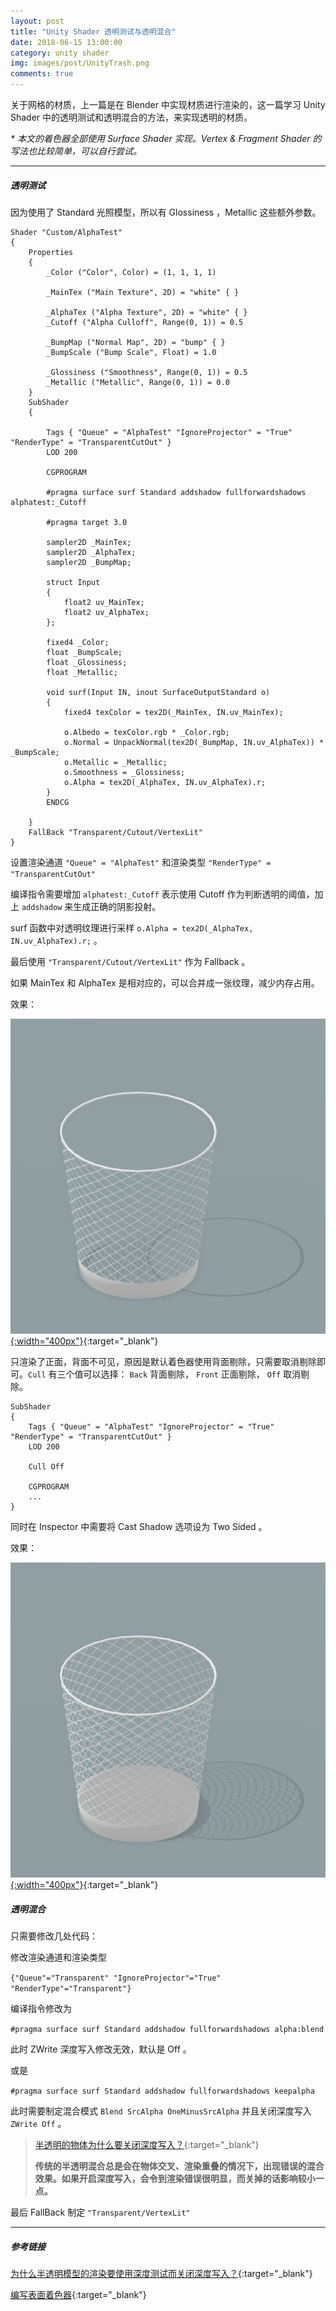 ```yaml
---
layout: post
title: "Unity Shader 透明测试与透明混合"
date: 2018-06-15 13:00:00
category: unity shader
img: images/post/UnityTrash.png
comments: true
---
```


关于网格的材质，上一篇是在 Blender 中实现材质进行渲染的，这一篇学习 Unity Shader 中的透明测试和透明混合的方法，来实现透明的材质。



<!-- more -->



*\* 本文的着色器全部使用 Surface Shader 实现。Vertex & Fragment Shader 的写法也比较简单，可以自行尝试。*



---



##### 透明测试

因为使用了 Standard 光照模型，所以有 Glossiness ，Metallic 这些额外参数。

```
Shader "Custom/AlphaTest"
{
    Properties
    {
        _Color ("Color", Color) = (1, 1, 1, 1)

        _MainTex ("Main Texture", 2D) = "white" { }

        _AlphaTex ("Alpha Texture", 2D) = "white" { }
        _Cutoff ("Alpha Culloff", Range(0, 1)) = 0.5

        _BumpMap ("Normal Map", 2D) = "bump" { }
        _BumpScale ("Bump Scale", Float) = 1.0

        _Glossiness ("Smoothness", Range(0, 1)) = 0.5
        _Metallic ("Metallic", Range(0, 1)) = 0.0
    }
    SubShader
    {

        Tags { "Queue" = "AlphaTest" "IgnoreProjector" = "True" "RenderType" = "TransparentCutOut" }
        LOD 200
        
        CGPROGRAM
        
        #pragma surface surf Standard addshadow fullforwardshadows alphatest:_Cutoff

        #pragma target 3.0

        sampler2D _MainTex;
        sampler2D _AlphaTex;
        sampler2D _BumpMap;

        struct Input
        {
            float2 uv_MainTex;
            float2 uv_AlphaTex;
        };

        fixed4 _Color;
        float _BumpScale;
        float _Glossiness;
        float _Metallic;

        void surf(Input IN, inout SurfaceOutputStandard o)
        {
            fixed4 texColor = tex2D(_MainTex, IN.uv_MainTex);

            o.Albedo = texColor.rgb * _Color.rgb;
            o.Normal = UnpackNormal(tex2D(_BumpMap, IN.uv_AlphaTex)) * _BumpScale;
            o.Metallic = _Metallic;
            o.Smoothness = _Glossiness;
            o.Alpha = tex2D(_AlphaTex, IN.uv_AlphaTex).r;
        }
        ENDCG
        
    }
    FallBack "Transparent/Cutout/VertexLit"
}

```

设置渲染通道 `"Queue" = "AlphaTest"` 和渲染类型 `"RenderType" = "TransparentCutOut" `

编译指令需要增加 `alphatest:_Cutoff` 表示使用 Cutoff 作为判断透明的阈值，加上 `addshadow` 来生成正确的阴影投射。

surf 函数中对透明纹理进行采样  `o.Alpha = tex2D(_AlphaTex, IN.uv_AlphaTex).r;` 。

最后使用 `"Transparent/Cutout/VertexLit"` 作为 Fallback 。

如果 MainTex 和 AlphaTex 是相对应的，可以合并成一张纹理，减少内存占用。



效果：

[![net_cull](../../images/post/unitynet/net_cull.png){:width="400px"}](../../images/post/unitynet/net_cull.png){:target="_blank"}

只渲染了正面，背面不可见，原因是默认着色器使用背面剔除，只需要取消剔除即可。`Cull` 有三个值可以选择： `Back` 背面剔除， `Front` 正面剔除， `Off` 取消剔除。

```
SubShader
{
	Tags { "Queue" = "AlphaTest" "IgnoreProjector" = "True" "RenderType" = "TransparentCutOut" }
	LOD 200
	
	Cull Off
        
    CGPROGRAM
    ...
}
```



同时在 Inspector 中需要将 Cast Shadow 选项设为 Two Sided 。



效果：

[![net_nocull](../../images/post/unitynet/net_nocull.png){:width="400px"}](../../images/post/unitynet/net_nocull.png){:target="_blank"}

##### 透明混合

只需要修改几处代码：

修改渲染通道和渲染类型

`{"Queue"="Transparent" "IgnoreProjector"="True" "RenderType"="Transparent"}`

编译指令修改为

 `#pragma surface surf Standard addshadow fullforwardshadows alpha:blend` 

此时 ZWrite 深度写入修改无效，默认是 Off 。

或是

 `#pragma surface surf Standard addshadow fullforwardshadows keepalpha` 

此时需要制定混合模式 `Blend SrcAlpha OneMinusSrcAlpha` 并且关闭深度写入 `ZWrite Off` 。

> [半透明的物体为什么要关闭深度写入？](https://github.com/candycat1992/Unity_Shaders_Book/issues/153){:target="_blank"}
>
> **传统的半透明混合总是会在物体交叉、渲染重叠的情况下，出现错误的混合效果。如果开启深度写入，会令到渲染错误很明显，而关掉的话影响较小一点。**

最后 FallBack 制定 `"Transparent/VertexLit"`



---

##### 参考链接

[为什么半透明模型的渲染要使用深度测试而关闭深度写入？](https://www.zhihu.com/question/60898307/answer/182508073){:target="_blank"}

[编写表面着色器](http://www.ceeger.com/Components/SL-SurfaceShaders.html){:target="_blank"}